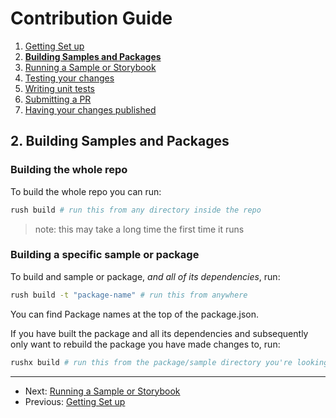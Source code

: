 # Contribution Guide

1. [Getting Set up](<./1. getting-set-up.md>)
2. **[Building Samples and Packages](<./2. build-samples-and-packages.md>)**
3. [Running a Sample or Storybook](<./3. running-a-sample-or-storybook.md>)
4. [Testing your changes](<./4. testing-your-changes.md>)
5. [Writing unit tests](<./5. writing-unit-tests.md>)
6. [Submitting a PR](<./6. submitting-a-pr.md>)
7. [Having your changes published](<./7. having-your-changes-published.md>)

## 2. Building Samples and Packages

### Building the whole repo

To build the whole repo you can run:

```bash
rush build # run this from any directory inside the repo
```

> note: this may take a long time the first time it runs

### Building a specific sample or package

To build and sample or package, _and all of its dependencies_, run:

```bash
rush build -t "package-name" # run this from anywhere
```

You can find Package names at the top of the package.json.

If you have built the package and all its dependencies and subsequently only want to rebuild the package you have made changes to, run:

```bash
rushx build # run this from the package/sample directory you're looking to build
```

---

* Next: [Running a Sample or Storybook](<./3. running-a-sample-or-storybook.md>)
* Previous: [Getting Set up](<./1. getting-set-up.md>)
